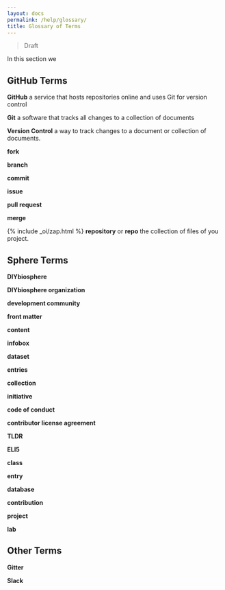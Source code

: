 ```yaml
---
layout: docs
permalink: /help/glossary/
title: Glossary of Terms
---
```

> Draft

In this section we

## GitHub Terms

**GitHub** a service that hosts repositories online and uses Git for version control

**Git** a software that tracks all changes to a collection of documents

**Version Control** a way to track changes to a document or collection of documents.

**fork**

**branch**

**commit**

**issue**

**pull request**

**merge**

{% include _oi/zap.html %} **repository** or **repo** the collection of files of you project.

## Sphere Terms

**DIYbiosphere**

**DIYbiosphere organization**

**development community**

**front matter**

**content**

**infobox**

**dataset**

**entries**

**collection**

**initiative**

**code of conduct**

**contributor license agreement**

**TLDR**

**ELI5**

**class**

**entry**

**database**

**contribution**

**project**

**lab**


## Other Terms

**Gitter**

**Slack**
